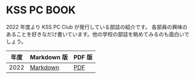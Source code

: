 # KSS PC BOOK

2022 年度より KSS PC Club が発行している部誌の紹介です。
各部員の興味のあることを好きなだけ書いています。他の学校の部誌を眺めてみるのも面白いでしょう。

| 年度 | Markdown 版                 | PDF 版                                                |
| ---- | --------------------------- | ----------------------------------------------------- |
| 2022 | [Markdown](./2022/index.md) | [PDF](https://repos.kss-pc.club/book-2022/book-v.pdf) |
